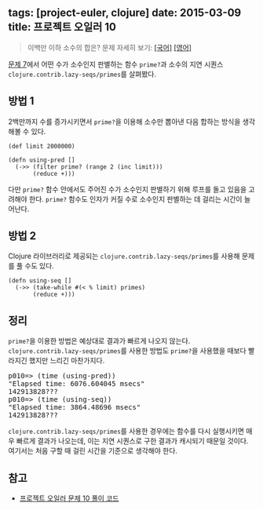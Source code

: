 tags: [project-euler, clojure]
date: 2015-03-09
title: 프로젝트 오일러 10
---
> 이백만 이하 소수의 합은?
> 문제 자세히 보기: [[국어]](http://euler.synap.co.kr/prob_detail.php?id=10) [[영어]](https://projecteuler.net/problem=10)

[문제 7](/2015/02/10/project-euler-007/)에서 어떤 수가 소수인지 판별하는 함수 `prime?`과 소수의 지연 시퀀스 `clojure.contrib.lazy-seqs/primes`를 살펴봤다.<!--more-->

## 방법 1
2백만까지 수를 증가시키면서 `prime?`을 이용해 소수만 뽑아낸 다음 합하는 방식을 생각해볼 수 있다.

```[clojure]
(def limit 2000000)

(defn using-pred []
  (->> (filter prime? (range 2 (inc limit)))
       (reduce +)))
```

다만 `prime?` 함수 안에서도 주어진 수가 소수인지 판별하기 위해 루프를 돌고 있음을 고려해야 한다. `prime?` 함수도 인자가 커질 수로 소수인지 판별하는 데 걸리는 시간이 늘어난다.

## 방법 2
Clojure 라이브러리로 제공되는 `clojure.contrib.lazy-seqs/primes`를 사용해 문제를 풀 수도 있다.

```[clojure]
(defn using-seq []
  (->> (take-while #(< % limit) primes)
       (reduce +)))
```

## 정리
`prime?`을 이용한 방법은 예상대로 결과가 빠르게 나오지 않는다. `clojure.contrib.lazy-seqs/primes`를 사용한 방법도 `prime?`을 사용했을 때보다 빨라지긴 했지만 느리긴 마찬가지다.

<pre class="console">
p010=> (time (using-pred))
"Elapsed time: 6076.604045 msecs"
142913828???
p010=> (time (using-seq))
"Elapsed time: 3864.48696 msecs"
142913828???
</pre>

`clojure.contrib.lazy-seqs/primes`를 사용한 경우에는 함수를 다시 실행시키면 매우 빠르게 결과가 나오는데, 이는 지연 시퀀스로 구한 결과가 캐시되기 때문일 것이다. 여기서는 처음 구할 때 걸린 시간을 기준으로 생각해야 한다.

## 참고
* [프로젝트 오일러 문제 10 풀이 코드](https://github.com/ntalbs/euler/blob/master/src/p010.clj)
